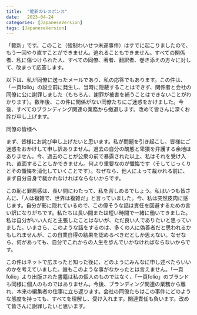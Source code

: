 ```yaml
---
title:  "範新のレスポンス"
date:   2023-04-24
categories: [JapaneseVersion]
tags: [JapaneseVersion]
---
```

「範新」です。このこと（強制わいせつ未遂事件）はすでに起こりましたので、もう一回やり直すことができません。逃れることもできません。すべての関係者、私に傷つけられた人、すべての同僚、著者、翻訳者、巻き添えの方々に対して、改まって応答します。<br>

以下は、私が同僚に送ったメールであり、私の応答でもあります。この件は、「一頁folio」の設立前に発生し、当時に隠蔽することはできず、関係者と会社の同僚に公に謝罪しました（もちろん、謝罪が被害を補うことはできないことがわかります）。数年後、この件に関係がない同僚たちにご迷惑をかけました。今後、すべてのブランディング関連の業務から撤退します。改めて皆さんに深くお詫び申し上げます。<br>

同僚の皆様へ<br>

まず、皆様にお詫び申し上げたいと思います。私が問題を引き起こし、皆様にご迷惑をおかけして申し訳ありません。過去の自分の醜態と卑猥を弁護する余地はありません。今、過去のことが公衆の前で暴露された以上、私はそれを受け入れ、直面することしかできません。何より重要なのが懺悔です（そしてじっくりとその懺悔を消化していくことです）。なぜなら、他人によって裁かれる前に、まず自分自身で裁かれなければならないからです。<br>

この恥と罪悪感は、長い間にわたって、私を苦しめるでしょう。私はいつも皆さんに、「人は複雑で、世界は複雑だ」と言っていました。今、私は突然皮肉に感じます。自分が影に隠れているので、この偉そうな話は責任を回避するための言い訳になりがちです。私たちは長い間または短い時間で一緒に働いてきました。私は自分がいい人だと主張したことはないが、ただ良い人でありたいと思っていました。いまさら、このような話をするのは、多くの人に偽善者だと思われるかもしれませんが、この自業自得の結果を認めるべきだとしか思えない。なぜなら、何があっても、自分でこれからの人生を歩んでいかなければならないからです。<br>

この件はネットで広まったと知った後に、どのようにみんなに申し述べたらいいのかを考えていました。誰もこのような事がなかったとは言えません。「一頁folio」より出版された書籍は私の個人のものではなく、「一頁folio」のブランドも同様に個人のものではありません。今後、ブランディング関連の業務から離れ、本来の編集者の仕事に立ち返ります。会社の同僚たちはこの事件にどのような態度を持っても、すべてを理解し、受け入れます。関連責任も負います。改めて皆さんに謝罪したいと思います。<br>
